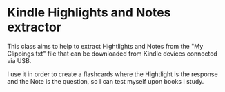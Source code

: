 # Kindle Highlights and Notes extractor
This class aims to help to extract Hightlights and Notes from the "My Clippings.txt" file that can be downloaded from Kindle devices connected via USB.

I use it in order to create a flashcards where the Hightlight is the response and the Note is the question, so I can test myself upon books I study.

